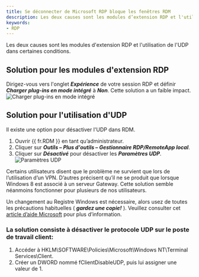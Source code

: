 ```yaml
---
title: Se déconnecter de Microsoft RDP bloque les fenêtres RDM
description: Les deux causes sont les modules d’extension RDP et l'utilisation de l'UDP dans certaines conditions.
keywords:
- RDP
---
```

Les deux causes sont les modules d'extension RDP et l'utilisation de l'UDP dans certaines conditions. 
## Solution pour les modules d'extension RDP 
Dirigez-vous vers l'onglet ***Expérience*** de votre session RDP et définir ***Charger plug-ins en mode intégré*** à ***Non***. Cette solution a un faible impact. 
![Charger plug-ins en mode intégré](https://webdevolutions.azureedge.net/docs/fr/kb/KB4021.png) 
## Solution pour l'utilisation d'UDP 
Il existe une option pour désactiver l'UDP dans RDM. 
1. Ouvrir {{ fr.RDM }} en tant qu’administrateur. 
2. Cliquer sur ***Outils – Plus d'outils – Gestionnaire RDP/RemoteApp local***. 
3. Cliquer sur ***Désactivé*** pour désactiver les ***Paramètres UDP***. 
![Paramètres UDP](https://webdevolutions.azureedge.net/docs/fr/kb/KB4022.png) 

Certains utilisateurs disent que le problème ne survient que lors de l’utilisation d’un VPN. D’autres précisent qu’il ne se produit que lorsque Windows 8 est associé à un serveur Gateway. Cette solution semble néanmoins fonctionner pour plusieurs de nos utilisateurs.  

Un changement au Registre Windows est nécessaire, alors usez de toutes les précautions habituelles ( ***gardez une copie!*** ). Veuillez consulter cet [article d’aide Microsoft](https://docs.microsoft.com/fr-ca/troubleshoot/windows-server/performance/windows-registry-advanced-users) pour plus d’information. 
### La solution consiste à désactiver le protocole UDP sur le poste de travail client: 
1. Accéder à HKLM\SOFTWARE\Policies\Microsoft\Windows NT\Terminal Services\Client. 
2. Créer un DWORD nommé fClientDisableUDP, puis lui assigner une valeur de 1. 

